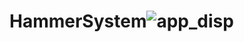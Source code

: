 # HammerSystem![app_disp](https://user-images.githubusercontent.com/68413503/195977102-7193ed89-db7f-4664-9d28-cc769fd6f741.png)

